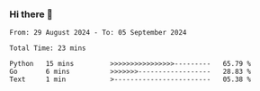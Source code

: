 ### Hi there 👋

<!--
**zhumeme/zhumeme** is a ✨ _special_ ✨ repository because its `README.md` (this file) appears on your GitHub profile.

Here are some ideas to get you started:

- 🔭 I’m currently working on ...
- 🌱 I’m currently learning ...
- 👯 I’m looking to collaborate on ...
- 🤔 I’m looking for help with ...
- 💬 Ask me about ...
- 📫 How to reach me: ...
- 😄 Pronouns: ...
- ⚡ Fun fact: ...
-->

<!--START_SECTION:waka-->

```all_time
From: 29 August 2024 - To: 05 September 2024

Total Time: 23 mins

Python   15 mins         >>>>>>>>>>>>>>>>---------   65.79 %
Go       6 mins          >>>>>>>------------------   28.83 %
Text     1 min           >------------------------   05.38 %
```

<!--END_SECTION:waka-->
